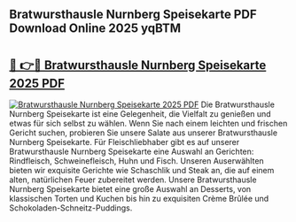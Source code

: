 ## Bratwursthausle Nurnberg Speisekarte PDF Download Online 2025 yqBTM

# <h2><a href="http://gcah7a.nevu.top/?p=Bratwursthausle+Nurnberg+Speisekarte">🔗 👉🔴 Bratwursthausle Nurnberg Speisekarte 2025 PDF</a></h2>

[![Bratwursthausle Nurnberg Speisekarte 2025 PDF](https://i.imgur.com/dBaPXMq.png)](http://gcah7a.nevu.top/?p=Bratwursthausle+Nurnberg+Speisekarte)
Die Bratwursthausle Nurnberg Speisekarte ist eine Gelegenheit, die Vielfalt zu genießen und etwas für sich selbst zu wählen. Wenn Sie nach einem leichten und frischen Gericht suchen, probieren Sie unsere Salate aus unserer Bratwursthausle Nurnberg Speisekarte. Für Fleischliebhaber gibt es auf unserer Bratwursthausle Nurnberg Speisekarte eine Auswahl an Gerichten: Rindfleisch, Schweinefleisch, Huhn und Fisch. Unseren Auserwählten bieten wir exquisite Gerichte wie Schaschlik und Steak an, die auf einem alten, natürlichen Feuer zubereitet werden. Unsere Bratwursthausle Nurnberg Speisekarte bietet eine große Auswahl an Desserts, von klassischen Torten und Kuchen bis hin zu exquisiten Crème Brûlée und Schokoladen-Schneitz-Puddings.
